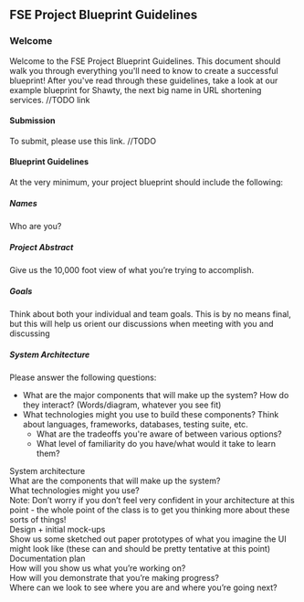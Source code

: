 ## FSE Project Blueprint Guidelines

### Welcome

Welcome to the FSE Project Blueprint Guidelines. This document should walk you through everything you'll need to know to create a successful blueprint! After you've read through these guidelines, take a look at our example blueprint for Shawty, the next big name in URL shortening services. //TODO link

#### Submission

To submit, please use this link. //TODO

#### Blueprint Guidelines

At the very minimum, your project blueprint should include the following:

##### Names
Who are you?

##### Project Abstract
Give us the 10,000 foot view of what you’re trying to accomplish.

##### Goals
Think about both your individual and team goals. This is by no means final, but this will help us orient our discussions when meeting with you and discussing 

##### System Architecture
Please answer the following questions:
- What are the major components that will make up the system? How do they interact? (Words/diagram, whatever you see fit)
- What technologies might you use to build these components? Think about languages, frameworks, databases, testing suite, etc. 
    - What are the tradeoffs you're aware of between various options? 
    - What level of familiarity do you have/what would it take to learn them?




System architecture  
What are the components that will make up the system?  
What technologies might you use?  
Note: Don’t worry if you don’t feel very confident in your architecture at this point - the whole point of the class is to get you thinking more about these sorts of things!  
Design + initial mock-ups  
Show us some sketched out paper prototypes of what you imagine the UI might look like \(these can and should be pretty tentative at this point\)  
Documentation plan  
How will you show us what you’re working on?   
How will you demonstrate that you’re making progress?  
Where can we look to see where you are and where you’re going next?

